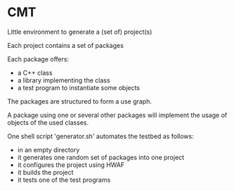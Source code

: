 CMT
===

Little environment to generate a (set of) project(s)

Each project contains a set of packages

Each package offers:
- a C++ class
- a library implementing the class
- a test program to instantiate some objects

The packages are structured to form a use graph.

A package using one or several other packages will implement the usage of objects of the used classes.

One shell script 'generator.sh' automates the testbed as follows: 

- in an empty directory
- it generates one random set of packages into one project
- it configures the project using HWAF
- it builds the project
- it tests one of the test programs

